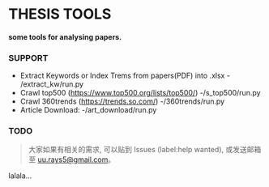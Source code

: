 # THESIS TOOLS

#### some tools for analysing papers.

### SUPPORT

- Extract Keywords or Index Trems from papers(PDF) into .xlsx - /extract_kw/run.py
- Crawl top500 (https://www.top500.org/lists/top500/) -/s_top500/run.py
- Crawl 360trends (https://trends.so.com/)   -/360trends/run.py
- Article Download: -/art_download/run.py

### TODO

> 大家如果有相关的需求, 可以贴到 Issues (label:help wanted), 或发送邮箱至 uu.rays5@gmail.com。

lalala...
